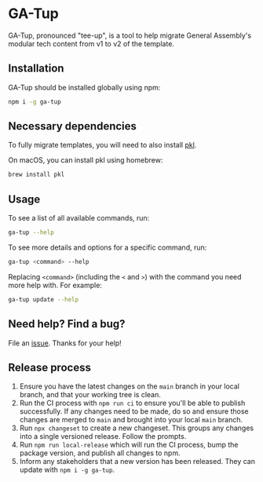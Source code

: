 # GA-Tup

GA-Tup, pronounced "tee-up", is a tool to help migrate General Assembly's modular tech content from v1 to v2 of the template.

## Installation

GA-Tup should be installed globally using npm:

```bash
npm i -g ga-tup
```

## Necessary dependencies

To fully migrate templates, you will need to also install [pkl](https://pkl-lang.org/main/current/introduction/index.html).

On macOS, you can install pkl using homebrew:

```bash
brew install pkl
```

## Usage

To see a list of all available commands, run:

```bash
ga-tup --help
```

To see more details and options for a specific command, run:

```bash
ga-tup <command> --help
```

Replacing `<command>` (including the `<` and `>`) with the command you need more help with. For example:

```bash
ga-tup update --help
```

## Need help? Find a bug?

File an [issue](https://github.com/DavidStinson/ga-tup/issues). Thanks for your help!

## Release process

1. Ensure you have the latest changes on the `main` branch in your local branch, and that your working tree is clean.
2. Run the CI process with `npm run ci` to ensure you'll be able to publish successfully. If any changes need to be made, do so and ensure those changes are merged to `main` and brought into your local `main` branch.
3. Run `npx changeset` to create a new changeset. This groups any changes into a single versioned release. Follow the prompts.
4. Run `npm run local-release` which will run the CI process, bump the package version, and publish all changes to npm.
5. Inform any stakeholders that a new version has been released. They can update with `npm i -g ga-tup`.
